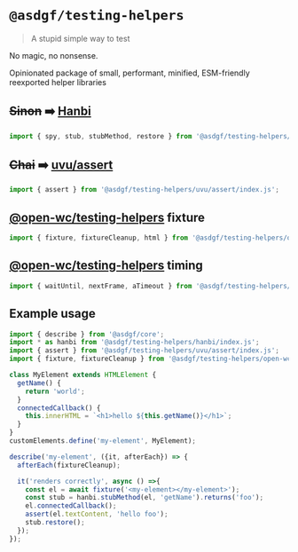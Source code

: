 # `@asdgf/testing-helpers`

> A stupid simple way to test

No magic, no nonsense.

Opinionated package of small, performant, minified, ESM-friendly reexported helper libraries

## ~~Sinon~~ ➡️ [Hanbi](https://www.npmjs.com/package/hanbi)

```js
import { spy, stub, stubMethod, restore } from '@asdgf/testing-helpers/hanbi/index.js';
```

## ~~Chai~~ ➡️ [uvu/assert](https://www.npmjs.com/package/uvu)
```js
import { assert } from '@asdgf/testing-helpers/uvu/assert/index.js';
```

## [@open-wc/testing-helpers](https://www.npmjs.com/package/@open-wc/testing-helpers) fixture
```js
import { fixture, fixtureCleanup, html } from '@asdgf/testing-helpers/open-wc/index.js';
```

## [@open-wc/testing-helpers](https://www.npmjs.com/package/@open-wc/testing-helpers) timing
```js
import { waitUntil, nextFrame, aTimeout } from '@asdgf/testing-helpers/open-wc/timing/index.js';
```

## Example usage

```js
import { describe } from '@asdgf/core';
import * as hanbi from '@asdgf/testing-helpers/hanbi/index.js';
import { assert } from '@asdgf/testing-helpers/uvu/assert/index.js';
import { fixture, fixtureCleanup } from '@asdgf/testing-helpers/open-wc/index.js';

class MyElement extends HTMLElement {
  getName() {
    return 'world';
  }
  connectedCallback() {
    this.innerHTML = `<h1>hello ${this.getName()}</h1>`;
  }
}
customElements.define('my-element', MyElement);

describe('my-element', ({it, afterEach}) => {
  afterEach(fixtureCleanup);

  it('renders correctly', async () =>{
    const el = await fixture('<my-element></my-element>');
    const stub = hanbi.stubMethod(el, 'getName').returns('foo');
    el.connectedCallback();
    assert(el.textContent, 'hello foo');
    stub.restore();
  });
});
```
